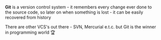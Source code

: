 ---
---

**Git** is a version control system - it remembers every change ever done to the source code, so later on when something is lost - it can be easily recovered from history

There are other VCS's out there - SVN, Mercurial e.t.c. but Git is the winner in programming world 🏆



